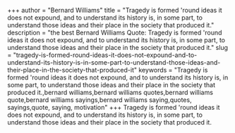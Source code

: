 +++
author = "Bernard Williams"
title = "Tragedy is formed 'round ideas it does not expound, and to understand its history is, in some part, to understand those ideas and their place in the society that produced it."
description = "the best Bernard Williams Quote: Tragedy is formed 'round ideas it does not expound, and to understand its history is, in some part, to understand those ideas and their place in the society that produced it."
slug = "tragedy-is-formed-round-ideas-it-does-not-expound-and-to-understand-its-history-is-in-some-part-to-understand-those-ideas-and-their-place-in-the-society-that-produced-it"
keywords = "Tragedy is formed 'round ideas it does not expound, and to understand its history is, in some part, to understand those ideas and their place in the society that produced it.,bernard williams,bernard williams quotes,bernard williams quote,bernard williams sayings,bernard williams saying,quotes, sayings,quote, saying, motivation"
+++
Tragedy is formed 'round ideas it does not expound, and to understand its history is, in some part, to understand those ideas and their place in the society that produced it.
